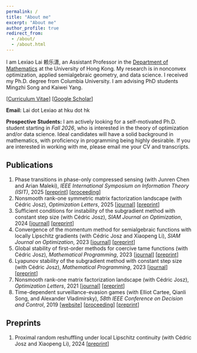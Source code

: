 ```yaml
---
permalink: /
title: "About me"
excerpt: "About me"
author_profile: true
redirect_from: 
  - /about/
  - /about.html
---
```


I am Lexiao Lai 赖乐潇, an Assistant Professor in the [Department of Mathematics](https://hkumath.hku.hk/web/index.php) at the University of Hong Kong. My research is in nonconvex optimization, applied semialgebraic geometry, and data science. I received my Ph.D. degree from Columbia University. I am advising PhD students Mingzhi Song and Kaiwei Yang.

[[Curriculum Vitae](/Lai_Lexiao_CV.pdf)] [[Google Scholar](https://scholar.google.com/citations?user=pMOxAswAAAAJ&hl=en)]

**Email:** Lai dot Lexiao at hku dot hk

**Prospective Students:** I am actively looking for a self-motivated Ph.D. student starting in *Fall 2026*, who is interested in the theory of optimization and/or data science. Ideal candidates will have a solid background in mathematics, with proficiency in programming being highly desirable. If you are interested in working with me, please email me your CV and transcripts.

## Publications
1. Phase transitions in phase-only compressed sensing (with Junren Chen and Arian Maleki), *IEEE International Symposium on Information Theory (ISIT)*, 2025 [[preprint](https://arxiv.org/abs/2501.11905)] [[proceeding](https://ieeexplore.ieee.org/document/11195421)]
1. Nonsmooth rank-one symmetric matrix factorization landscape (with Cédric Josz), *Optimization Letters*, 2025 [[journal](https://link.springer.com/article/10.1007/s11590-025-02195-4)] [[preprint](https://arxiv.org/abs/2410.17487)]
1. Sufficient conditions for instability of the subgradient method with constant step size (with Cédric Josz), *SIAM Journal on Optimization*, 2024 [[journal](https://epubs.siam.org/doi/abs/10.1137/22M1535723)] [[preprint](https://arxiv.org/abs/2211.14852)]
1. Convergence of the momentum method for semialgebraic functions with locally Lipschitz gradients (with Cédric Josz and Xiaopeng Li), *SIAM Journal on Optimization*, 2023 [[journal](https://epubs.siam.org/doi/10.1137/23M1545720)] [[preprint](https://arxiv.org/abs/2307.03331)]
1. Global stability of first-order methods for coercive tame functions (with Cédric Josz), *Mathematical Programming*, 2023 [[journal](https://link.springer.com/article/10.1007/s10107-023-02020-9)] [[preprint](https://arxiv.org/abs/2308.00899)]
1. Lyapunov stability of the subgradient method with constant step size (with Cédric Josz), *Mathematical Programming*, 2023 [[journal](https://doi.org/10.1007/s10107-023-01936-6)] [[preprint](https://arxiv.org/abs/2211.14850)]
1. Nonsmooth rank-one matrix factorization landscape (with Cédric Josz), *Optimization Letters*, 2021 [[journal](https://doi.org/10.1007/s11590-021-01819-9)] [[preprint](https://arxiv.org/abs/2211.14848)]
1. Time-dependent surveillance-evasion games (with Elliot Cartee, Qianli Song, and Alexander Vladimirsky), *58th IEEE Conference on Decision and Control*, 2019 [[website](https://eikonal-equation.github.io/TimeDependent_SEG/)] [[proceeding](https://ieeexplore-ieee-org.ezproxy.cul.columbia.edu/document/9029329)] [[preprint](https://arxiv.org/abs/1903.01332)]


## Preprints
1. Proximal random reshuffling under local Lipschitz continuity (with Cédric Josz and Xiaopeng Li), 2024  [[preprint](https://arxiv.org/abs/2408.07182)]

<br><br><br><script type='text/javascript' id='clustrmaps' src='//cdn.clustrmaps.com/map_v2.js?cl=ffffff&w=300&t=tt&d=Gdy9sgTo6hTpkNAjMHFIYVC3ZGv6K11WYiFCowwOQJQ&co=2d78ad&cmo=3acc3a&cmn=ff5353&ct=ffffff'></script>
